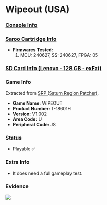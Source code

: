 # Wipeout (USA)

### [Console Info](../../../../../Info/Consoles/VA13/README.md)

### [Saroo Cartridge Info](../../../../../Info/Cartridges/RetroGameParadiseStore/1.32F/README.md)

- <b>Firmwares Tested:</b>
  1. MCU: 240627, SS: 240627, FPGA: 05

### [SD Card Info (Lenovo - 128 GB - exFat)](../../../../../Info/SdCards/Lenovo/128GB/exfat/README.md)

### Game Info

Extracted from [SRP (Saturn Region Patcher)](https://segaxtreme.net/resources/saturn-region-patcher.81/download).

- <b>Game Name:</b> WIPEOUT
- <b>Product Number:</b> T-18601H
- <b>Version:</b> V1.002
- <b>Area Code:</b> U
- <b>Peripheral Code:</b> JS

### Status

- Playable :white_check_mark:

### Extra Info

- It does need a full gameplay test.

### Evidence

[![](https://img.youtube.com/vi/FnUENfSutfI/0.jpg)](https://www.youtube.com/watch?v=FnUENfSutfI)
